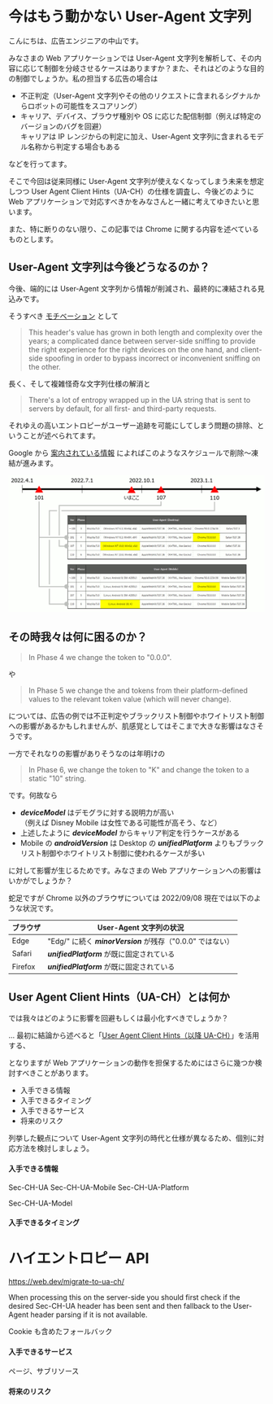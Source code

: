 # 今はもう動かない User-Agent 文字列

こんにちは、広告エンジニアの中山です。

みなさまの Web アプリケーションでは User-Agent 文字列を解析して、その内容に応じて制御を分岐させるケースはありますか？また、それはどのような目的の制御でしょうか。私の担当する広告の場合は

- 不正判定（User-Agent 文字列やその他のリクエストに含まれるシグナルからロボットの可能性をスコアリング）
- キャリア、デバイス、ブラウザ種別や OS に応じた配信制御（例えば特定のバージョンのバグを回避）<br />キャリアは IP レンジからの判定に加え、User-Agent 文字列に含まれるモデル名称から判定する場合もある

などを行ってます。

そこで今回は従来同様に User-Agent 文字列が使えなくなってしまう未来を想定しつつ User Agent Client Hints（UA-CH）の仕様を調査し、今後どのように Web アプリケーションで対応すべきかをみなさんと一緒に考えてゆきたいと思います。

また、特に断りのない限り、この記事では Chrome に関する内容を述べているものとします。

## User-Agent 文字列は今後どうなるのか？

今後、端的には User-Agent 文字列から情報が削減され、最終的に凍結される見込みです。

そうすべき [モチベーション](https://github.com/WICG/ua-client-hints) として

> This header's value has grown in both length and complexity over the years; a complicated dance between server-side sniffing to provide the right experience for the right devices on the one hand, and client-side spoofing in order to bypass incorrect or inconvenient sniffing on the other.

長く、そして複雑怪奇な文字列仕様の解消と

> There's a lot of entropy wrapped up in the UA string that is sent to servers by default, for all first- and third-party requests.

それゆえの高いエントロピーがユーザー追跡を可能にしてしまう問題の排除、ということが述べられてます。

Google から [案内されている情報](https://www.chromium.org/updates/ua-reduction/) によればこのようなスケジュールで削除～凍結が進みます。

<img src='https://raw.githubusercontent.com/nakayama-kazuki/202x/main/UA-CH/i04.png' />

## その時我々は何に困るのか？

> In Phase 4 we change the <minorVersion> token to "0.0.0".

や

> In Phase 5 we change the <platform> and <oscpu> tokens from their platform-defined values to the relevant <unifiedPlatform> token value (which will never change).

については、広告の例では不正判定やブラックリスト制御やホワイトリスト制御への影響があるかもしれませんが、肌感覚としてはそこまで大きな影響はなさそうです。

一方でそれなりの影響がありそうなのは年明けの

> In Phase 6, we change the <deviceModel> token to "K" and change the <androidVersion> token to a static "10" string.

です。何故なら

- ***deviceModel*** はデモグラに対する説明力が高い<br />（例えば Disney Mobile は女性である可能性が高そう、など）
- 上述したように ***deviceModel*** からキャリア判定を行うケースがある
- Mobile の ***androidVersion*** は Desktop の ***unifiedPlatform*** よりもブラックリスト制御やホワイトリスト制御に使われるケースが多い

に対して影響が生じるためです。みなさまの Web アプリケーションへの影響はいかがでしょうか？

蛇足ですが Chrome 以外のブラウザについては 2022/09/08 現在では以下のような状況です。

| ブラウザ  | User-Agent 文字列の状況                                       |
| ---       | ---                                                           |
| Edge      | "Edg/" に続く ***minorVersion*** が残存（"0.0.0" ではない）   |
| Safari    | ***unifiedPlatform*** が既に固定されている                    |
| Firefox   | ***unifiedPlatform*** が既に固定されている                    |

## User Agent Client Hints（UA-CH）とは何か

では我々はどのように影響を回避もしくは最小化すべきでしょうか？

… 最初に結論から述べると「[User Agent Client Hints（以降 UA-CH）](https://github.com/WICG/ua-client-hints)」を活用する、

となりますが Web アプリケーションの動作を担保するためにはさらに幾つか検討すべきことがあります。

- 入手できる情報
- 入手できるタイミング
- 入手できるサービス
- 将来のリスク

列挙した観点について User-Agent 文字列の時代と仕様が異なるため、個別に対応方法を検討しましょう。

#### 入手できる情報

Sec-CH-UA
Sec-CH-UA-Mobile
Sec-CH-UA-Platform

Sec-CH-UA-Model


#### 入手できるタイミング

# ハイエントロピー API

https://web.dev/migrate-to-ua-ch/

When processing this on the server-side you should first check if the desired Sec-CH-UA header has been sent and then fallback to the User-Agent header parsing if it is not available.

Cookie も含めたフォールバック

#### 入手できるサービス

ページ、サブリソース

#### 将来のリスク

